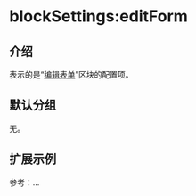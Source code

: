 # blockSettings:editForm

## 介绍

表示的是“[编辑表单](https://docs-cn.nocobase.com/handbook/ui/blocks/data-blocks/form)”区块的配置项。

## 默认分组

无。

## 扩展示例

参考：...
